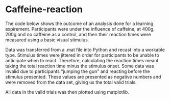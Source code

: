 # Caffeine-reaction

The code below shows the outcome of an analysis done for a learning expirement. Participants were under the influence of caffeine, at 400g, 200g and no caffeine as a control, and then their reaction times were measured using a basic visual stimulus. 

Data was transferred from a .mat file into Python and recast into a workable type. Stimulus times were jittered in order for participants to be unable to anticipate when to react. Therefore, calculating the reaction times meant taking the total reaction time minus the stimulus onset. Some data was invalid due to participants "jumping the gun" and reacting before the stimulus presented. These values are presented as negative numbers and were removed from the data set, giving us the total valid trials.

All data in the valid trials was then plotted using matplotlib. 

